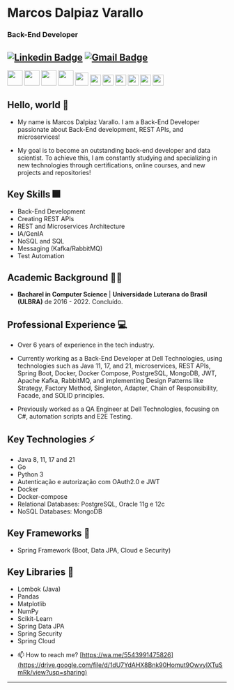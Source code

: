 # Marcos Dalpiaz Varallo
### Back-End Developer

[![Linkedin Badge](https://img.shields.io/badge/-marcosdalpiaz-blue?style=flat-square&logo=Linkedin&logoColor=white&link=https://www.linkedin.com/in/marcos-dalpiaz//)](https://www.linkedin.com/in/marcos-dalpiaz/) [![Gmail Badge](https://img.shields.io/badge/-marcosdvarallo@gmail.com-c14438?style=flat-square&logo=Gmail&logoColor=white&link=mailto:marcosdvarallo@gmail.com)](mailto:marcosdvarallo@gmail.com)
---

<span><img height="35px" src="https://cdn.svgporn.com/logos/java.svg"></span>
<span><img height="35px" src="https://cdn.svgporn.com/logos/spring.svg"></span>
<span><img height="35px" src="https://cdn.svgporn.com/logos/python.svg"></span>
<span><img height="35px" src="https://cdn.svgporn.com/logos/postgresql.svg"></span>
<span><img height="30px" src="https://cdn.svgporn.com/logos/mongodb.svg"></span>
<span><img height="25px" src="https://cdn.svgporn.com/logos/react.svg"></span>
<span><img height="25px" src="https://cdn.svgporn.com/logos/docker.svg"></span>
<span><img height="25px" src="https://cdn.svgporn.com/logos/git.svg"></span>
<span><img height="25px" src="https://cdn.svgporn.com/logos/rabbitmq.svg"></span>
<span><img height="25px" src="https://cdn.svgporn.com/logos/kafka.svg"></span>
<span><img height="25px" src="https://cdn.svgporn.com/logos/go.svg"></span>

## Hello, world 👋

* My name is Marcos Dalpiaz Varallo. I am a Back-End Developer passionate about Back-End development, REST APIs, and microservices!

* My goal is to become an outstanding back-end developer and data scientist. To achieve this, I am constantly studying and specializing in new technologies through certifications, online courses, and new projects and repositories!

## Key Skills :fireworks:

* Back-End Development
* Creating REST APIs
* REST and Microservices Architecture
* IA/GenIA
* NoSQL and SQL
* Messaging (Kafka/RabbitMQ)
* Test Automation

## Academic Background 👨‍💻

* **Bacharel in Computer Science** | **Universidade Luterana do Brasil (ULBRA)** de 2016 - 2022. Concluído.

## Professional Experience :computer:

* Over 6 years of experience in the tech industry.

* Currently working as a Back-End Developer at Dell Technologies, using technologies such as Java 11, 17, and 21, microservices, REST APIs, Spring Boot, Docker, Docker Compose, PostgreSQL, MongoDB, JWT, Apache Kafka, RabbitMQ, and implementing Design Patterns like Strategy, Factory Method, Singleton, Adapter, Chain of Responsibility, Facade, and SOLID principles.

* Previously worked as a QA Engineer at Dell Technologies, focusing on C#, automation scripts and E2E Testing.

## Key Technologies ⚡

* Java 8, 11, 17 and 21
* Go
* Python 3
* Autenticação e autorização com OAuth2.0 e JWT
* Docker
* Docker-compose
* Relational Databases: PostgreSQL, Oracle 11g e 12c
* NoSQL Databases: MongoDB

## Key Frameworks :hammer: 

* Spring Framework (Boot, Data JPA, Cloud e Security)

## Key Libraries :closed_book:

* Lombok (Java)
* Pandas
* Matplotlib
* NumPy
* Scikit-Learn
* Spring Data JPA
* Spring Security
* Spring Cloud

- 📫 How to reach me? [https://wa.me/5543991475826](https://drive.google.com/file/d/1dU7YdAHX8Bnk90Homut9OwvyIXTuSmRk/view?usp=sharing)
---
